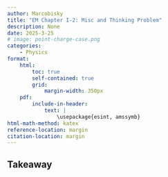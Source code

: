 ```yaml
---
author: Marcobisky
title: "EM Chapter I-2: Misc and Thinking Problem"
description: None
date: 2025-3-25
# image: point-charge-case.png
categories:
    - Physics
format: 
    html:
        toc: true
        self-contained: true
        grid: 
            margin-width: 350px
    pdf:
        include-in-header:
            text: |
                \usepackage{esint, amssymb}
html-math-method: katex
reference-location: margin
citation-location: margin
---
```


## Takeaway

